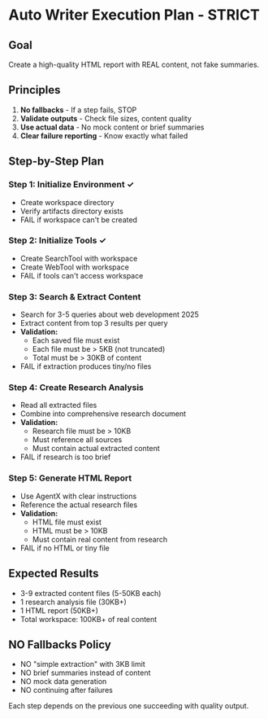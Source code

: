 # Auto Writer Execution Plan - STRICT

## Goal
Create a high-quality HTML report with REAL content, not fake summaries.

## Principles
1. **No fallbacks** - If a step fails, STOP
2. **Validate outputs** - Check file sizes, content quality
3. **Use actual data** - No mock content or brief summaries
4. **Clear failure reporting** - Know exactly what failed

## Step-by-Step Plan

### Step 1: Initialize Environment ✓
- Create workspace directory
- Verify artifacts directory exists
- FAIL if workspace can't be created

### Step 2: Initialize Tools ✓
- Create SearchTool with workspace
- Create WebTool with workspace
- FAIL if tools can't access workspace

### Step 3: Search & Extract Content
- Search for 3-5 queries about web development 2025
- Extract content from top 3 results per query
- **Validation:**
  - Each saved file must exist
  - Each file must be > 5KB (not truncated)
  - Total must be > 30KB of content
- FAIL if extraction produces tiny/no files

### Step 4: Create Research Analysis
- Read all extracted files
- Combine into comprehensive research document
- **Validation:**
  - Research file must be > 10KB
  - Must reference all sources
  - Must contain actual extracted content
- FAIL if research is too brief

### Step 5: Generate HTML Report
- Use AgentX with clear instructions
- Reference the actual research files
- **Validation:**
  - HTML file must exist
  - HTML must be > 10KB
  - Must contain real content from research
- FAIL if no HTML or tiny file

## Expected Results
- 3-9 extracted content files (5-50KB each)
- 1 research analysis file (30KB+)
- 1 HTML report (50KB+)
- Total workspace: 100KB+ of real content

## NO Fallbacks Policy
- NO "simple extraction" with 3KB limit
- NO brief summaries instead of content
- NO mock data generation
- NO continuing after failures

Each step depends on the previous one succeeding with quality output.
